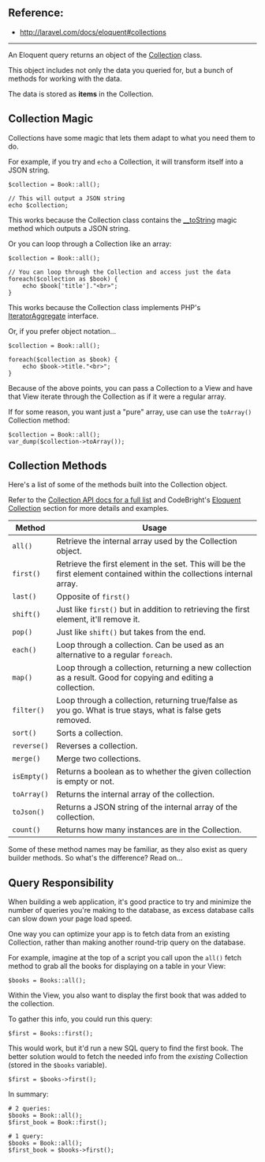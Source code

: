 ## Reference:

* <http://laravel.com/docs/eloquent#collections>

---

An Eloquent query returns an object of the [Collection](http://devdocs.io/laravel/api/4.2/illuminate/support/collection) class.

This object includes not only the data you queried for, but a bunch of methods for working with the data.

The data is stored as **items** in the Collection.





## Collection Magic 
Collections have some magic that lets them adapt to what you need them to do.

For example, if you try and `echo` a Collection, it will transform itself into a JSON string.

	$collection = Book::all();

	// This will output a JSON string
	echo $collection;	
	
This works because the Collection class contains the [__toString](http://php.net/manual/en/language.oop5.magic.php#object.tostring) magic method which outputs a JSON string.

Or you can loop through a Collection like an array:

	$collection = Book::all();

	// You can loop through the Collection and access just the data
	foreach($collection as $book) {
		echo $book['title']."<br>";
	}
	
This works because the Collection class implements PHP's [IteratorAggregate](http://php.net/manual/en/class.iteratoraggregate.php) interface.
	
Or, if you prefer object notation...

	$collection = Book::all();

	foreach($collection as $book) {
		echo $book->title."<br>";
	}
	
Because of the above points, you can pass a Collection to a View and have that View iterate through the Collection as if it were a regular array.

If for some reason, you want just a "pure" array, use can use the `toArray()` Collection method:

	$collection = Book::all();
	var_dump($collection->toArray());

## Collection Methods

Here's a list of some of the methods built into the Collection object. 

Refer to the [Collection API docs for a full list](http://devdocs.io/laravel/api/4.2/illuminate/support/collection) and CodeBright's [Eloquent Collection](http://daylerees.com/codebright/eloquent-collections) section for more details and examples.



| Method   |      Usage      |
|----------|-------------|
| `all()` |  Retrieve the internal array used by the Collection object. |
| `first()` | Retrieve the first element in the set. This will be the first element contained within the collections internal array. |
| `last()` | Opposite of `first()` |
| `shift()` | Just like `first()` but in addition to retrieving the first element, it'll remove it. |
| `pop()` | Just like `shift()` but takes from the end. |
| `each()` | Loop through a collection. Can be used as an alternative to a regular `foreach`. | 
| `map()` | Loop through a collection, returning a new collection as a result. Good for copying and editing a collection.
| `filter()` | Loop through a collection, returning true/false as you go. What is true stays, what is false gets removed.
| `sort()` | Sorts a collection.
| `reverse()` | Reverses a collection.
| `merge()` | Merge two collections.
| `isEmpty()` | Returns a boolean as to whether the given collection is empty or not.
| `toArray()` | Returns the internal array of the collection.
| `toJson()` | Returns a JSON string of the internal array of the collection.
| `count()` | Returns how many instances are in the Collection.

Some of these method names may be familiar, as they also exist as query builder methods. So what's the difference? Read on...
	

## Query Responsibility

When building a web application, it's good practice to try and minimize the number of queries you're making to the database, as excess database calls can slow down your page load speed.

One way you can optimize your app is to fetch data from an existing Collection, rather than making another round-trip query on the database.

For example, imagine at the top of a script you call upon the `all()` fetch method to grab all the books for displaying on a table in your View:

	$books = Books::all();
	
Within the View, you also want to display the first book that was added to the collection.

To gather this info, you could run this query:

	$first = Books::first();
	
This would work, but it'd run a new SQL query to find the first book. The better solution would to fetch the needed info from the *existing* Collection (stored in the `$books` variable).

	$first = $books->first();
	
In summary:

	# 2 queries:
	$books = Book::all(); 
	$first_book = Book::first();
	
	# 1 query:
	$books = Book::all();
	$first_book = $books->first();
	


